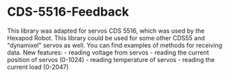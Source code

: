 # CDS-5516-Feedback
This library was adapted for servos CDS 5516, which was used by the Hexapod Robot. This library could be used for some other CDS55 and "dynamixel" servos as well.
You can find examples of methods for receiving data.
New features:
    - reading voltage from servos
    - reading the current position of servos (0-1024)
    - reading temperature of servos
    - reading the current load (0-2047)
